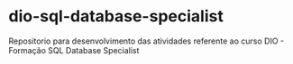 # dio-sql-database-specialist
Repositorio para desenvolvimento das atividades referente ao curso DIO - Formação SQL Database Specialist
